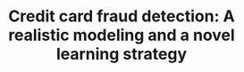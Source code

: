 ---
layout: publication
authors: 'A. Dal Pozzolo, G. Boracchi, O. Caelen, C. Alippi, and G. Bontempi'
title: 'Credit card fraud detection: A realistic modeling and a novel learning strategy'
year: '2018'
conference: 'IEEE Transactions on Neural Networks and Learning Systems'
---